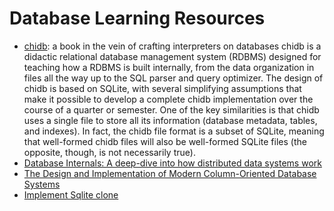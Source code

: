 # Database Learning Resources

* [chidb](http://chi.cs.uchicago.edu/chidb/index.html): a book in the vein of crafting interpreters on databases
  chidb is a didactic relational database management system (RDBMS) designed for teaching how a RDBMS is built internally, from the data organization in files all the way up to the SQL parser and query optimizer. The design of chidb is based on SQLite, with several simplifying assumptions that make it possible to develop a complete chidb implementation over the course of a quarter or semester. One of the key similarities is that chidb uses a single file to store all its information (database metadata, tables, and indexes). In fact, the chidb file format is a subset of SQLite, meaning that well-formed chidb files will also be well-formed SQLite files (the opposite, though, is not necessarily true).
* [Database Internals: A deep-dive into how distributed data systems work](https://www.goodreads.com/book/show/44647144-database-internals)
* [The Design and Implementation of Modern Column-Oriented Database Systems](../_assets/design-implementation-modern-column-oriented-databases.pdf)
* [Implement Sqlite clone](https://cstack.github.io/db_tutorial/)
